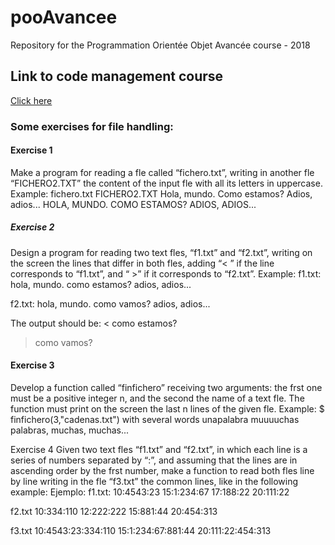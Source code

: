# pooAvancee
Repository for the Programmation Orientée Objet Avancée course - 2018

## Link to code management course
[Click here](https://docs.google.com/presentation/d/1vfPIK5d_0Ef6bzpXOd_lg1FcrvWRGCex1d_7V2ur5pQ/edit?usp=drivesdk)

### Some exercises for file handling:

#### Exercise 1
Make a program for reading a fle called “fichero.txt”,
writing in another fle “FICHERO2.TXT” the content of the
input fle with all its letters in uppercase.
Example:
fichero.txt FICHERO2.TXT
Hola, mundo.
Como estamos?
Adios, adios...
HOLA, MUNDO.
COMO ESTAMOS?
ADIOS, ADIOS...

##### Exercise 2
Design a program for reading two text fles, “f1.txt” and
“f2.txt”, writing on the screen the lines that differ in both
fles, adding “< ” if the line corresponds to “f1.txt”, and
“ >” if it corresponds to “f2.txt”.
Example:
f1.txt:
hola, mundo.
como estamos?
adios, adios...

f2.txt:
hola, mundo.
como vamos?
adios, adios...

The output should be:
< como estamos?
> como vamos?

#### Exercise 3
Develop a function called “finfichero” receiving two
arguments: the frst one must be a positive integer n, and
the second the name of a text fle. The function must print
on the screen the last n lines of the given fle.
Example:
$ finfichero(3,"cadenas.txt")
with several words
unapalabra
muuuuchas palabras, muchas, muchas...

Exercise 4
Given two text fles “f1.txt” and “f2.txt”, in which each
line is a series of numbers separated by “:”, and assuming
that the lines are in ascending order by the frst number,
make a function to read both fles line by line writing in the
fle “f3.txt” the common lines, like in the following
example:
Ejemplo:
f1.txt:
10:4543:23
15:1:234:67
17:188:22
20:111:22

f2.txt
10:334:110
12:222:222
15:881:44
20:454:313

f3.txt
10:4543:23:334:110
15:1:234:67:881:44
20:111:22:454:313


